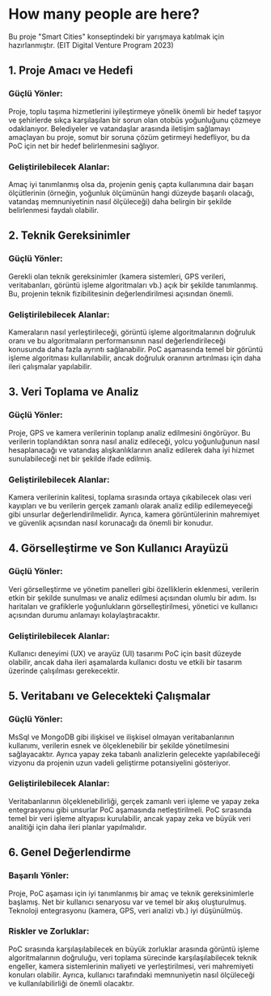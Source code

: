 # How many people are here?
Bu proje "Smart Cities" konseptindeki bir yarışmaya katılmak için hazırlanmıştır. (EIT Digital Venture Program 2023)

## 1. Proje Amacı ve Hedefi
### Güçlü Yönler: 
Proje, toplu taşıma hizmetlerini iyileştirmeye yönelik önemli bir hedef taşıyor ve şehirlerde sıkça karşılaşılan bir sorun olan otobüs yoğunluğunu çözmeye odaklanıyor. Belediyeler ve vatandaşlar arasında iletişim sağlamayı amaçlayan bu proje, somut bir soruna çözüm getirmeyi hedefliyor, bu da PoC için net bir hedef belirlenmesini sağlıyor.
### Geliştirilebilecek Alanlar: 
Amaç iyi tanımlanmış olsa da, projenin geniş çapta kullanımına dair başarı ölçütlerinin (örneğin, yoğunluk ölçümünün hangi düzeyde başarılı olacağı, vatandaş memnuniyetinin nasıl ölçüleceği) daha belirgin bir şekilde belirlenmesi faydalı olabilir.
## 2. Teknik Gereksinimler
### Güçlü Yönler: 
Gerekli olan teknik gereksinimler (kamera sistemleri, GPS verileri, veritabanları, görüntü işleme algoritmaları vb.) açık bir şekilde tanımlanmış. Bu, projenin teknik fizibilitesinin değerlendirilmesi açısından önemli.
### Geliştirilebilecek Alanlar: 
Kameraların nasıl yerleştirileceği, görüntü işleme algoritmalarının doğruluk oranı ve bu algoritmaların performansının nasıl değerlendirileceği konusunda daha fazla ayrıntı sağlanabilir. PoC aşamasında temel bir görüntü işleme algoritması kullanılabilir, ancak doğruluk oranının artırılması için daha ileri çalışmalar yapılabilir.
## 3. Veri Toplama ve Analiz
### Güçlü Yönler: 
Proje, GPS ve kamera verilerinin toplanıp analiz edilmesini öngörüyor. Bu verilerin toplandıktan sonra nasıl analiz edileceği, yolcu yoğunluğunun nasıl hesaplanacağı ve vatandaş alışkanlıklarının analiz edilerek daha iyi hizmet sunulabileceği net bir şekilde ifade edilmiş.
### Geliştirilebilecek Alanlar: 
Kamera verilerinin kalitesi, toplama sırasında ortaya çıkabilecek olası veri kayıpları ve bu verilerin gerçek zamanlı olarak analiz edilip edilemeyeceği gibi unsurlar değerlendirilmelidir. Ayrıca, kamera görüntülerinin mahremiyet ve güvenlik açısından nasıl korunacağı da önemli bir konudur.
## 4. Görselleştirme ve Son Kullanıcı Arayüzü
### Güçlü Yönler: 
Veri görselleştirme ve yönetim panelleri gibi özelliklerin eklenmesi, verilerin etkin bir şekilde sunulması ve analiz edilmesi açısından olumlu bir adım. Isı haritaları ve grafiklerle yoğunlukların görselleştirilmesi, yönetici ve kullanıcı açısından durumu anlamayı kolaylaştıracaktır.
### Geliştirilebilecek Alanlar: 
Kullanıcı deneyimi (UX) ve arayüz (UI) tasarımı PoC için basit düzeyde olabilir, ancak daha ileri aşamalarda kullanıcı dostu ve etkili bir tasarım üzerinde çalışılması gerekecektir.
## 5. Veritabanı ve Gelecekteki Çalışmalar
### Güçlü Yönler: 
MsSql ve MongoDB gibi ilişkisel ve ilişkisel olmayan veritabanlarının kullanımı, verilerin esnek ve ölçeklenebilir bir şekilde yönetilmesini sağlayacaktır. Ayrıca yapay zeka tabanlı analizlerin gelecekte yapılabileceği vizyonu da projenin uzun vadeli geliştirme potansiyelini gösteriyor.
### Geliştirilebilecek Alanlar: 
Veritabanlarının ölçeklenebilirliği, gerçek zamanlı veri işleme ve yapay zeka entegrasyonu gibi unsurlar PoC aşamasında netleştirilmeli. PoC sırasında temel bir veri işleme altyapısı kurulabilir, ancak yapay zeka ve büyük veri analitiği için daha ileri planlar yapılmalıdır.
## 6. Genel Değerlendirme
### Başarılı Yönler: 
Proje, PoC aşaması için iyi tanımlanmış bir amaç ve teknik gereksinimlerle başlamış. Net bir kullanıcı senaryosu var ve temel bir akış oluşturulmuş. Teknoloji entegrasyonu (kamera, GPS, veri analizi vb.) iyi düşünülmüş.
### Riskler ve Zorluklar: 
PoC sırasında karşılaşılabilecek en büyük zorluklar arasında görüntü işleme algoritmalarının doğruluğu, veri toplama sürecinde karşılaşılabilecek teknik engeller, kamera sistemlerinin maliyeti ve yerleştirilmesi, veri mahremiyeti konuları olabilir. Ayrıca, kullanıcı tarafındaki memnuniyetin nasıl ölçüleceği ve kullanılabilirliği de önemli olacaktır.
